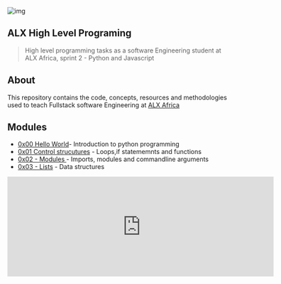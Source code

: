 ![img](https://assets.imaginablefutures.com/media/images/ALX_Logo.max-200x150.png)

## ALX High Level Programing 
> High level programming tasks as a software Engineering student at ALX Africa, sprint 2 - Python and Javascript

## About 
This repository contains the code, concepts, resources and methodologies used to teach Fullstack software Engineering at [ALX Africa](https://www.alxafrica.com/)

## Modules 
* [0x00 Hello World](./0x00-python-hello_world/)- Introduction to python programming
* [0x01 Control strucutures](./0x01-python-if_else_loops_functions/) - Loops,if statememnts and functions  
* [0x02 - Modules ](./0x02-python-import_modules) - Imports, modules and commandline arguments
* [0x03 - Lists](./0x03-python-data_structures/) - Data structures 


<iframe src="https://github.com/sponsors/Itsfoss0/card" title="Sponsor Itsfoss0" height="225" width="600" style="border: 0;"></iframe>